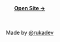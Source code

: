 <div align="center">
	<a href="https://jonathanbogie.me"><strong>Open Site &rarr;</strong></a>
  <br><br><br>
  
  Made by [@rukadev](https://github.com/rukadev)
</div>
